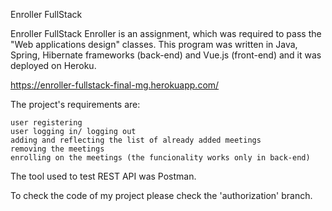 Enroller FullStack

Enroller FullStack Enroller is an assignment, which was required to pass the "Web applications design" classes. This program was written in Java, Spring, Hibernate frameworks (back-end) and Vue.js (front-end) and it was deployed on Heroku.

https://enroller-fullstack-final-mg.herokuapp.com/

The project's requirements are:

    user registering
    user logging in/ logging out
    adding and reflecting the list of already added meetings
    removing the meetings
    enrolling on the meetings (the funcionality works only in back-end)

The tool used to test REST API was Postman.

To check the code of my project please check the 'authorization' branch.

